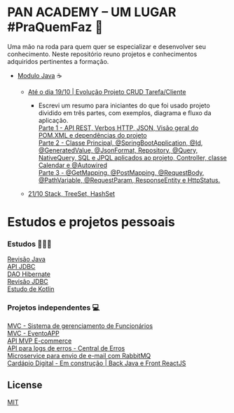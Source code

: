 # PAN ACADEMY – UM LUGAR #PraQuemFaz 🚀

Uma mão na roda para quem quer se especializar e desenvolver seu conhecimento. Neste repositório reuno projetos e conhecimentos adquiridos pertinentes a formação.

- [Modulo Java](https://github.com/jmvgcomp/pan-academy/tree/master/modulo-java) ☕ 
  - [Até o dia 19/10 | Evolução Projeto CRUD Tarefa/Cliente](https://github.com/jmvgcomp/pan-academy/tree/master/modulo-java/aula8)  
    - Escrevi um resumo para iniciantes do que foi usado projeto dividido em três partes, com exemplos, diagrama e fluxo da aplicação.  
      [Parte 1 - API REST, Verbos HTTP, JSON, Visão geral do POM.XML e dependências do projeto](https://medium.com/@jmvgdev/entendendo-um-projeto-spring-rest-api-inciantes-parte-1-b205d1a6c2d4)  
      [Parte 2 - Classe Principal, @SpringBootApplication, @Id, @GeneratedValue, @JsonFormat, Repository, @Query, NativeQuery, SQL e JPQL aplicados ao projeto, Controller, classe Calendar e @Autowired](https://medium.com/@jmvgdev/entendendo-um-projeto-spring-rest-api-inciantes-parte-2-3b4533d478b7)  
      [Parte 3 - @GetMapping, @PostMapping, @RequestBody, @PathVariable, @RequestParam, ResponseEntity e HttpStatus.](https://medium.com/@jmvgdev/entendendo-um-projeto-spring-rest-api-inciantes-parte-3-220a698b9e55)
      
  - [21/10 Stack, TreeSet, HashSet](https://github.com/jmvgcomp/pan-academy/tree/master/modulo-java/aula10%20-%20stacks%2C%20set/src)



# Estudos e projetos pessoais

### Estudos 👨🏽‍🎓
[Revisão Java](https://github.com/jmvgcomp/LinguagemJava/tree/master/src)  
[API JDBC](https://github.com/jmvgcomp/JDBC)  
[DAO Hibernate](https://github.com/jmvgcomp/DAO-JPA-Hibernate)  
[Revisão JDBC](https://github.com/jmvgcomp/revisao-jdbc-oo)  
[Estudo de Kotlin](https://github.com/jmvgcomp/EstudoKotlin)

### Projetos independentes 💻
[MVC - Sistema de gerenciamento de Funcionários](https://github.com/jmvgcomp/Sistema-de-Gerenciamento-de-Funcionarios)  
[MVC - EventoAPP](https://github.com/jmvgcomp/EventoAPP)  
[API MVP E-commerce](https://github.com/jmvgcomp/mvp-ecommerce-api)  
[API para logs de erros - Central de Erros](https://github.com/jmvgcomp/errorflowbackend/tree/master/src/main/java/dev/jmvg/codenation/errorflow/api)  
[Microservice para envio de e-mail com RabbitMQ](https://github.com/jmvgcomp/microservice-email)  
[Cardápio Digital - Em construção | Back Java e Front ReactJS
](https://github.com/jmvgcomp/menufood)  






## License
[MIT](https://choosealicense.com/licenses/mit/)
